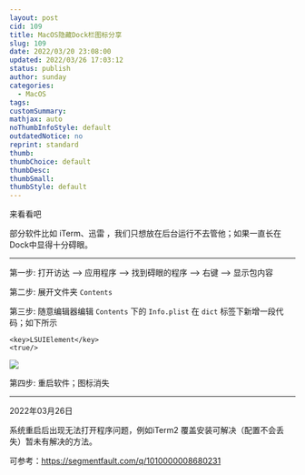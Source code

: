 ```yaml
---
layout: post
cid: 109
title: MacOS隐藏Dock栏图标分享
slug: 109
date: 2022/03/20 23:08:00
updated: 2022/03/26 17:03:12
status: publish
author: sunday
categories: 
  - MacOS
tags: 
customSummary: 
mathjax: auto
noThumbInfoStyle: default
outdatedNotice: no
reprint: standard
thumb: 
thumbChoice: default
thumbDesc: 
thumbSmall: 
thumbStyle: default
---
```


来看看吧 <!--more-->

部分软件比如 iTerm、迅雷 ，我们只想放在后台运行不去管他；如果一直长在Dock中显得十分碍眼。

---------


第一步: 打开访达 --> 应用程序 --> 找到碍眼的程序 --> 右键 --> 显示包内容

第二步: 展开文件夹 `Contents`

第三步: 随意编辑器编辑 `Contents` 下的 `Info.plist` 在 `dict` 标签下新增一段代码；如下所示

```
<key>LSUIElement</key>
<true/>
```
![][1]


第四步: 重启软件；图标消失

  [1]: https://s3.oss.oracle.itan90.cn/i/2022/03/20/12bn9z7.png

---------

2022年03月26日 

系统重启后出现无法打开程序问题，例如iTerm2 覆盖安装可解决（配置不会丢失）暂未有解决的方法。

可参考：https://segmentfault.com/q/1010000008680231